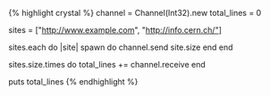 {% highlight crystal %}
channel = Channel(Int32).new
total_lines = 0

sites = ["http://www.example.com", "http://info.cern.ch/"]

sites.each do |site|
  spawn do
    channel.send site.size
  end
end

sites.size.times do
  total_lines += channel.receive
end

puts total_lines
{% endhighlight %}
